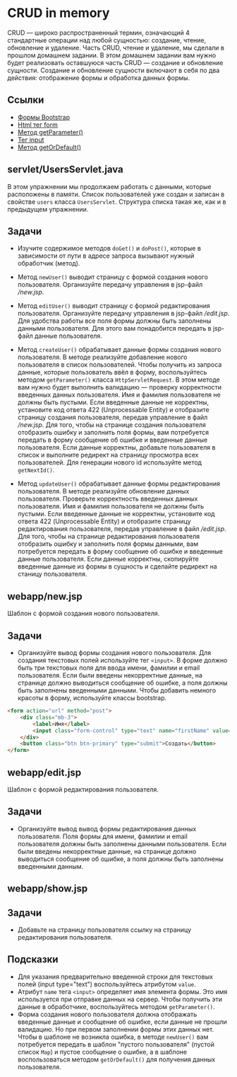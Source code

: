 # CRUD in memory

CRUD — широко распространенный термин, означающий 4 стандартные операции над любой сущностью: создание, чтение, обновление и удаление. Часть CRUD, чтение и удаление, мы сделали в прошлом домашнем задании. В этом домашнем задании вам нужно будет реализовать оставшуюся часть CRUD — создание и обновление сущности. Создание и обновление сущности включают в себя по два действия: отображение формы и обработка данных формы.

## Ссылки

* [Формы Bootstrap](https://bootstrap-4.ru/docs/5.0/forms/overview/)
* [Html тег form](https://developer.mozilla.org/ru/docs/Web/HTML/Element/form)
* [Метод getParameter()](https://javaee.github.io/javaee-spec/javadocs/javax/servlet/ServletRequest.html#getParameter-java.lang.String-)
* [Тег input](https://developer.mozilla.org/en-US/docs/Web/HTML/Element/input)
* [Метод getOrDefault()](https://docs.oracle.com/en/java/javase/11/docs/api/java.base/java/util/Map.html#getOrDefault(java.lang.Object,V))

## servlet/UsersServlet.java

В этом упражнении мы продолжаем работать с данными, которые расположены в памяти. Список пользователей уже создан и записан в свойстве `users` класса `UsersServlet`. Структура списка такая же, как и в предыдущем упражнении.

## Задачи

* Изучите содержимое методов `doGet()` и `doPost()`, которые в зависимости от пути в адресе запроса вызывают нужный обработчик (метод).

* Метод `newUser()` выводит страницу с формой создания нового пользователя. Организуйте передачу управления в jsp-файл */new.jsp*.

* Метод `editUser()` выводит страницу с формой редактирования пользователя. Организуйте передачу управления в jsp-файл */edit.jsp*. Для удобства работы все поля формы должны быть заполнены данными пользователя. Для этого вам понадобится передать в jsp-файл данные пользователя.

* Метод `createUser()` обрабатывает данные формы создания нового пользователя. В методе реализуйте добавление нового пользователя в список пользователей. Чтобы получить из запроса данные, которые пользователь ввёл в форму, воспользуйтесь методом `getParameter()` класса `HttpServletRequest`. В этом методе вам нужно будет выполнить валидацию — проверку корректности введенных данных пользователя. Имя и фамилия пользователя не должны быть пустыми. Если введенные данные не корректны, установите код ответа 422 (Unprocessable Entity) и отобразите страницу создания пользователя, передав управление в файл */new.jsp*. Для того, чтобы на странице создания пользователя отобразить ошибку и заполнить поля формы, вам потребуется передать в форму сообщение об ошибке и введенные данные пользователя. Если данные корректны, добавьте пользователя в список и выполните редирект на страницу просмотра всех пользователей. Для генерации нового id используйте метод `getNextId()`.

* Метод `updateUser()` обрабатывает данные формы редактирования пользователя. В методе реализуйте обновление данных пользователя. Проверьте корректность введенных данных пользователя. Имя и фамилия пользователя не должны быть пустыми. Если введенные данные не корректны, установите код ответа 422 (Unprocessable Entity) и отобразите страницу редактирования пользователя, передав управление в файл */edit.jsp*. Для того, чтобы на странице редактирования пользователя отобразить ошибку и заполнить поля формы данными, вам потребуется передать в форму сообщение об ошибке и введенные данные пользователя. Если данные корректны, скопируйте введенные данные из формы в сущность и сделайте редирект на станицу пользователя.

## webapp/new.jsp

Шаблон с формой создания нового пользователя.

## Задачи

* Организуйте вывод формы создания нового пользователя. Для создания текстовых полей используйте тег `<input>`. В форме должно быть три текстовых поля для ввода имени, фамилии и email пользователя. Если были введены некорректные данные, на странице должно выводиться сообщение об ошибке, а поля должны быть заполнены введенными данными. Чтобы добавить немного красоты в форму, используйте классы bootstrap.

```html
<form action="url" method="post">
    <div class="mb-3">
        <label>Имя</label>
        <input class="form-control" type="text" name="firstName" value="">
    </div>
    <button class="btn btn-primary" type="submit">Создать</button>
</form>
```

## webapp/edit.jsp

Шаблон с формой редактирования пользователя.

## Задачи

* Организуйте вывод вывод формы редактирования данных пользователя. Поля формы для имени, фамилии и email пользователя должны быть заполнены данными пользователя. Если были введены некорректные данные, на странице должно выводиться сообщение об ошибке, а поля должны быть заполнены введенными данным.

## webapp/show.jsp

## Задачи

* Добавьте на страницу пользователя ссылку на страницу редактирования пользователя.

## Подсказки
 
* Для указания предварительно введенной строки для текстовых полей (input type="text") воспользуйтесь атрибутом `value`.
* Атрибут `name` тега `<input>` определяет имя элемента формы. Это имя используется при отправке данных на сервер. Чтобы получить эти данные в обработчике, воспользуйтесь методом `getParameter()`.
* Форма создания нового пользователя должна отображать введенные данные и сообщение об ошибке, если данные не прошли валидацию. Но при первом заполнении формы этих данных нет. Чтобы в шаблоне не возникла ошибка, в методе `newUser()` вам потребуется передать в шаблон "пустого пользователя" (пустой список `Map`) и пустое сообщение о ошибке, а в шаблоне воспользоваться методом `getOrDefault()` для получения данных пользователя.
